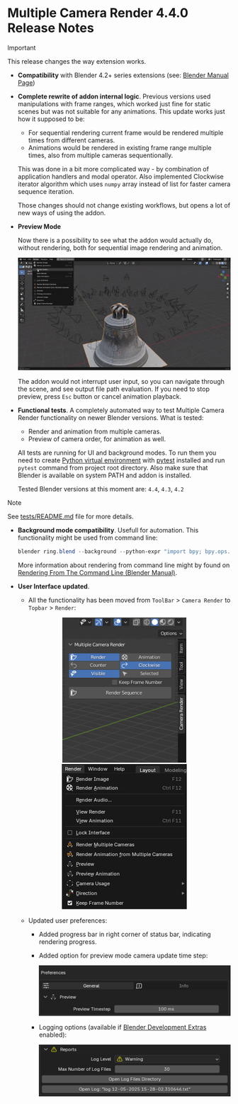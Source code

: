 # Multiple Camera Render 4.4.0 Release Notes

> [!IMPORTANT]
> This release changes the way extension works.

* **Compatibility** with Blender 4.2+ series extensions (see: [Blender Manual Page](https://docs.blender.org/manual/en/latest/editors/preferences/addons.html))

* **Complete rewrite of addon internal logic**. Previous versions used manipulations with frame ranges, which worked just fine for static scenes but was not suitable for any animations. This update works just how it supposed to be:
  - For sequential rendering current frame would be rendered multiple times from different cameras.
  - Animations would be rendered in existing frame range multiple times, also from multiple cameras sequentionally.

  This was done in a bit more complicated way - by combination of application handlers and modal operator. Also implemented Clockwise iterator algorithm which uses ``numpy`` array instead of list for faster camera sequence iteration.

  Those changes should not change existing workflows, but opens a lot of new ways of using the addon.

* **Preview Mode**
  
  Now there is a possibility to see what the addon would actually do, without rendering, both for sequential image rendering and animation.

  ![Camera Order Example](../images/camera_order.gif)

  The addon would not interrupt user input, so you can navigate through the scene, and see output file path evaluation. If you need to stop preview, press ``Esc`` button or cancel animation playback.

* **Functional tests**. A completely automated way to test Multiple Camera Render functionality on newer Blender versions. What is tested:
  - Render and animation from multiple cameras.
  - Preview of camera order, for animation as well.
  
  All tests are running for UI and background modes. To run them you need to create [Python virtual environment](https://docs.python.org/3/library/venv.html) with [pytest](https://docs.pytest.org/en/stable/) installed and run ``pytest`` command from project root directory. Also make sure that Blender is available on system PATH and addon is installed.

  Tested Blender versions at this moment are: `4.4`, `4.3`, `4.2`

> [!NOTE]
> See [tests/README.md](../../tests/README.md) file for more details.

* **Background mode compatibility**. Usefull for automation. This functionality might be used from command line: 
  ```powershell
  blender ring.blend --background --python-expr "import bpy; bpy.ops.mcr.render('INVOKE_DEFAULT', animation=True)"
  ```

  More information about rendering from command line might by found on [Rendering From The Command Line (Blender Manual)](https://docs.blender.org/manual/en/latest/advanced/command_line/render.html).

* **User Interface updated**.

  - All the functionality has been moved from ``ToolBar`` > ``Camera Render`` to ``Topbar`` > ``Render``:

  <p align="center">
    <tr>
      <img src="../images/ui_old.png" alt="New"/>
      <img src="../images/ui_new.png" alt="Old"/>
    </tr>
  </p>

  - Updated user preferences:

    - Added progress bar in right corner of status bar, indicating rendering progress.

    - Added option for preview mode camera update time step:
  
      ![Preview Timestep Option](../images/pref_general.png)

    - Logging options (available if [Blender Development Extras](https://docs.blender.org/manual/en/4.4/editors/preferences/interface.html?utm_source=blender-4.4.0#bpy-types-preferencesview-show-developer-ui) enabled):

      ![Reports Options](../images/reports.png)

